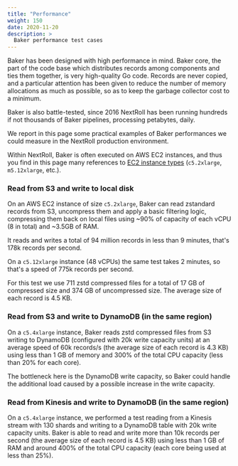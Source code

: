 ```yaml
---
title: "Performance"
weight: 150
date: 2020-11-20
description: >
  Baker performance test cases
---
```


Baker has been designed with high performance in mind. Baker core, the part of the code base
which distributes records among components and ties them together, is very high-quality Go code.
Records are never copied, and a particular attention has been given to reduce the number of
memory allocations as much as possible, so as to keep the garbage collector cost to a minimum.

Baker is also battle-tested, since 2016 NextRoll has been running hundreds if not thousands
of Baker pipelines, processing petabytes, daily.

We report in this page some practical examples of Baker performances we could measure in the
NextRoll production environment.

Within NextRoll, Baker is often executed on AWS EC2 instances, and thus you find in this page
many references to
[EC2 instance types](https://aws.amazon.com/ec2/instance-types/) (`c5.2xlarge`, `m5.12xlarge`, etc.).

### Read from S3 and write to local disk

On an AWS EC2 instance of size `c5.2xlarge`, Baker can read zstandard records from S3, uncompress
them and apply a basic filtering logic, compressing them back on local files using ~90% of capacity
of each vCPU (8 in total) and ~3.5GB of RAM.  

It reads and writes a total of 94 million records in less than 9 minutes, that's 178k records per
second.

On a `c5.12xlarge` instance (48 vCPUs) the same test takes 2 minutes, so that's a speed of 775k
records per second.

For this test we use 711 zstd compressed files for a total of 17 GB of compressed size and 374 GB
of uncompressed size. The average size of each record is 4.5 KB.

### Read from S3 and write to DynamoDB (in the same region)

On a `c5.4xlarge` instance, Baker reads zstd compressed files from S3 writing to DynamoDB
(configured with 20k write capacity units) at an average speed of 60k records/s (the average size of
each record is 4.3 KB) using less than 1 GB of memory and 300% of the total CPU capacity (less than
20% for each core).

The bottleneck here is the DynamoDB write capacity, so Baker could handle the additional load caused
by a possible increase in the write capacity.

### Read from Kinesis and write to DynamoDB (in the same region)

On a `c5.4xlarge` instance, we performed a test reading from a Kinesis stream with 130 shards and
writing to a DynamoDB table with 20k write capacity units. Baker is able to read and write more
than 10k records per second (the average size of each record is 4.5 KB) using less than 1 GB of RAM
and around 400% of the total CPU capacity (each core being used at less than 25%).

